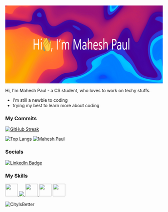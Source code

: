 <a target="blank"><img align="center" src="profilebanner.png" height="250" /></a>


Hi, I'm Mahesh Paul - a CS student, who loves to work on techy stuffs.

- I'm still a newbie to coding
- trying my best to learn more about coding

### My Commits
[![GitHub Streak](https://github-readme-streak-stats.herokuapp.com?user=CityIsBetter&theme=tokyonight&mode=weekly&background=000000C6)](https://github.com/CityIsBetter)

[![Top Langs](https://github-readme-stats.vercel.app/api/top-langs/?username=CityIsBetter&layout=compact&theme=dark)](https://github.com/CityIsBetter)
[![Mahesh Paul](https://github-readme-activity-graph.cyclic.app/graph?username=CityIsBetter&bg_color=151515&color=c1c0c1&line=ffffff&point=403d3d&area=true&hide_border=true)](https://github.com/ashutosh00710/github-readme-activity-graph)

### Socials

[![LinkedIn Badge](https://cdn-icons-png.flaticon.com/512/3536/3536505.png)]([https://www.linkedin.com/in/mahesh-paul/](https://www.linkedin.com/in/mahesh-paul/))

### My Skills
<p align="left">
  
  <a href="https://www.cprogramming.com/" target="_blank"> <img src="https://cdn-icons-png.flaticon.com/512/3665/3665923.png" width="40" height="40"/> </a> 
  <a href="https://www.w3schools.com/css/" target="_blank"> <img src="https://cdn-icons-png.flaticon.com/512/732/732190.png" awidth="40" height="40"/> </a>
  <a href="https://www.w3.org/html/" target="_blank"> <img src="https://cdn-icons-png.flaticon.com/512/1051/1051277.png"  width="40" height="40"/> </a> 
  <a> <img src="https://cdn-icons-png.flaticon.com/512/5968/5968292.png" width="40" height="40"/> </a>
  <a href="https://www.python.org" target="_blank"> <img src="https://cdn-icons-png.flaticon.com/512/5968/5968350.png" width="40" height="40"/> </a> </p>

<p align="left"><img src="https://komarev.com/ghpvc/?username=CityIsBetter&color=grey" alt="CityIsBetter"/></p>
